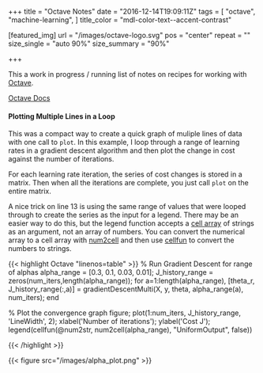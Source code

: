 +++
title = "Octave Notes"
date = "2016-12-14T19:09:11Z"
tags = [
  "octave",
  "machine-learning",
]
title_color = "mdl-color-text--accent-contrast"

[featured_img]
url = "/images/octave-logo.svg"
pos = "center"
repeat = ""
size_single = "auto 90%"
size_summary = "90%"

+++


This a work in progress / running list of notes on recipes for working with [Octave](https://www.gnu.org/software/octave/).

[Octave Docs](https://www.gnu.org/software/octave/doc/v4.0.1/index.html#SEC_Contents)

#### Plotting Multiple Lines in a Loop

This was a compact way to create a quick graph of muliple lines of data with one call to `plot`. In this example, I loop through a range of learning rates in a gradient descent algorithm and then plot the change in cost against the number of iterations.

For each learning rate iteration, the series of cost changes is stored in a matrix. Then when all the iterations are complete, you just call `plot` on the entire matrix.

A nice trick on line 13 is using the same range of values that were looped through to create the series as the input for a legend. There may be an easier way to do this, but the legend function accepts a [cell array](https://www.gnu.org/software/octave/doc/v4.0.1/Cell-Arrays.html#Cell-Arrays) of strings as an argument, not an array of numbers. You can convert the numerical array to a cell array with [num2cell](https://www.gnu.org/software/octave/doc/interpreter/Creating-Cell-Arrays.html#XREFnum2cell) and then use [cellfun](https://www.gnu.org/software/octave/doc/v4.0.1/Function-Application.html#XREFcellfun) to convert the numbers to strings.

{{< highlight Octave "linenos=table" >}}
% Run Gradient Descent for range of alphas
alpha_range = [0.3, 0.1, 0.03, 0.01];
J_history_range = zeros(num_iters,length(alpha_range));
for a=1:length(alpha_range),
  [theta_r, J_history_range(:,a)] = gradientDescentMulti(X, y, theta, alpha_range(a), num_iters);
end
  
% Plot the convergence graph
figure;
plot(1:num_iters, J_history_range, 'LineWidth', 2);
xlabel('Number of iterations');
ylabel('Cost J');
legend(cellfun(@num2str, num2cell(alpha_range), "UniformOutput", false))

{{< /highlight >}}

{{< figure src="/images/alpha_plot.png" >}}
